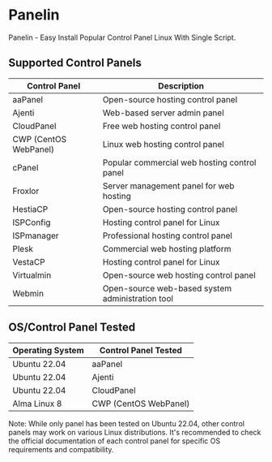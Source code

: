 # Panelin
Panelin - Easy Install Popular Control Panel Linux With Single Script.

## Supported Control Panels

| Control Panel     | Description                                            |
|-------------------|--------------------------------------------------------|
| aaPanel           | Open-source hosting control panel                      |
| Ajenti            | Web-based server admin panel                           |
| CloudPanel        | Free web hosting control panel                         |
| CWP (CentOS WebPanel) | Linux web hosting control panel                    |
| cPanel            | Popular commercial web hosting control panel           |
| Froxlor           | Server management panel for web hosting                |
| HestiaCP          | Open-source hosting control panel                      |
| ISPConfig         | Hosting control panel for Linux                        |
| ISPmanager        | Professional hosting control panel                     |
| Plesk             | Commercial web hosting platform                        |
| VestaCP           | Hosting control panel for Linux                        |
| Virtualmin        | Open-source web hosting control panel                  |
| Webmin            | Open-source web-based system administration tool       |

## OS/Control Panel Tested

| Operating System | Control Panel Tested |
|------------------|----------------------|
| Ubuntu 22.04     | aaPanel              |
| Ubuntu 22.04     | Ajenti               |
| Ubuntu 22.04     | CloudPanel           |
| Alma Linux 8     | CWP (CentOS WebPanel)|      

Note: While only panel has been tested on Ubuntu 22.04, other control panels may work on various Linux distributions. It's recommended to check the official documentation of each control panel for specific OS requirements and compatibility.